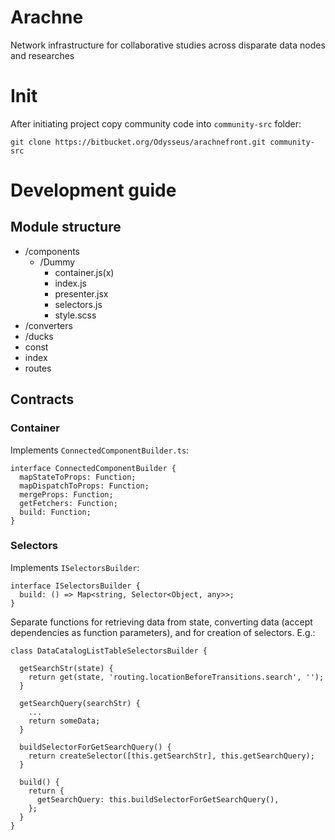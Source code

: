 # Arachne
Network infrastructure for collaborative studies across disparate data nodes and researches

# Init

After initiating project copy community code into `community-src` folder: 
```
git clone https://bitbucket.org/Odysseus/arachnefront.git community-src
```

# Development guide

## Module structure

- /components
  - /Dummy
    - container.js(x)
    - index.js
    - presenter.jsx
    - selectors.js
    - style.scss
- /converters
- /ducks
- const
- index
- routes

## Contracts

### Container

Implements `ConnectedComponentBuilder.ts`:
```
interface ConnectedComponentBuilder {
  mapStateToProps: Function;
  mapDispatchToProps: Function;
  mergeProps: Function;
  getFetchers: Function;
  build: Function;
}
```

### Selectors
Implements `ISelectorsBuilder`:
```
interface ISelectorsBuilder {
  build: () => Map<string, Selector<Object, any>>;
}
```

Separate functions for retrieving data from state, converting data (accept dependencies as function parameters), and for creation of selectors. E.g.:
```
class DataCatalogListTableSelectorsBuilder {

  getSearchStr(state) {
    return get(state, 'routing.locationBeforeTransitions.search', '');
  }

  getSearchQuery(searchStr) {
    ...
    return someData;
  }

  buildSelectorForGetSearchQuery() {
    return createSelector([this.getSearchStr], this.getSearchQuery);
  }

  build() {
    return {
      getSearchQuery: this.buildSelectorForGetSearchQuery(),
    };
  }
}
```